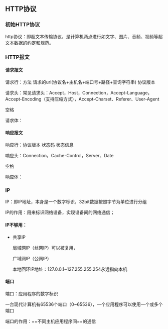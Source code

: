 ## HTTP协议

### 初始HTTP协议

http协议：即超文本传输协议，是计算机两点进行如文字、图片、音频、视频等超文本数据的约定和规范。

### HTTP报文

#### 请求报文

请求行：方法 请求的url(协议名+主机名+端口号+路径+查询字符串) 协议版本

请求头：常见请求头：Accept，Host，Connection，Accept-Language，Accept-Encoding（支持压缩方式），Accept-Charset、Referer、User-Agent

空格

请求体：

#### 响应报文

响应行：协议版本 状态码 状态信息

响应头：Connection，Cache-Control，Server、Date

空格

响应体：

### IP

IP：即IP地址，本身是一个数字标识，32bit数据按照字节为单位进行分组

IP的作用：用来标识网络设备，实现设备间的网络通信；

#### IP不够用：

- 共享IP

  局域网IP（丝网IP）可以被复用，

  广域网IP（公网IP）

  本地回环IP地址：127.0.0.1~127.255.255.254永远指向本机

#### 端口

端口：应用程序的数字标识

一台现代计算机有65536个端口（0~65536），一个应用程序可以使用一个或多个端口

端口的作用：==不同主机应用程序间==的通信